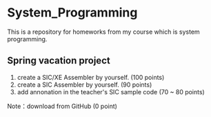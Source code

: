 # System_Programming
This is a repository for homeworks from my course which is system programming.
## Spring vacation project
1. create a SIC/XE Assembler by yourself. (100 points)
2. create a SIC Assembler by yourself. (90 points)
3. add annonation in the teacher's SIC sample code (70 ~ 80 points)

Note：download from GitHub (0 point)
